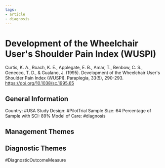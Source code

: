 ```yaml
---
tags:
- article
- diagnosis
---
```


# Development of the Wheelchair User's Shoulder Pain Index (WUSPI)
Curtis, K. A., Roach, K. E., Applegate, E. B., Amar, T., Benbow, C. S., Genecco, T. D., & Gualano, J. (1995). Development of the Wheelchair User's Shoulder Pain Index (WUSPI). Paraplegia, 33(5), 290-293. https://doi.org/10.1038/sc.1995.65 


## General Information
Country: #USA 
Study Design: #PilotTrial 
Sample Size: 64
Percentage of Sample with SCI: 89%
Model of Care: #diagnosis

## Management Themes


## Diagnostic Themes
#DiagnosticOutcomeMeasure 